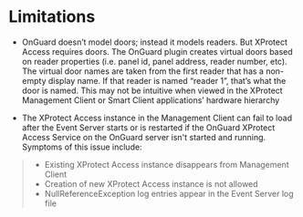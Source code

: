# Limitations

+ OnGuard doesn’t model doors; instead it models readers. But XProtect Access requires doors. The OnGuard plugin creates virtual doors based on reader properties (i.e. panel id, panel address, reader number, etc). The virtual door names are taken from the first reader that has a non-empty display name. If that reader is named “reader 1”, that’s what the door is named. This may not be intuitive when viewed in the XProtect Management Client or Smart Client applications’ hardware hierarchy

+ The XProtect Access instance in the Management Client can fail to load after the Event Server starts or is restarted if the OnGuard XProtect Access Service on the OnGuard server isn't started and running. Symptoms of this issue include:
>
> + Existing XProtect Access instance disappears from Management Client
> + Creation of new XProtect Access instance is not allowed
> + NullReferenceException log entries appear in the Event Server log file
>


